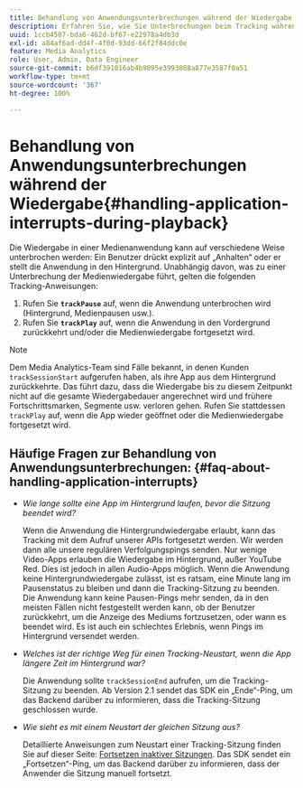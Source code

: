 ```yaml
---
title: Behandlung von Anwendungsunterbrechungen während der Wiedergabe
description: Erfahren Sie, wie Sie Unterbrechungen beim Tracking während der Medienwiedergabe behandeln können.
uuid: 1ccb4507-bda6-462d-bf67-e22978a4db3d
exl-id: a84af6ad-dd4f-4f0d-93dd-66f2f84ddc0e
feature: Media Analytics
role: User, Admin, Data Engineer
source-git-commit: b6df391016ab4b9095e3993808a877e3587f0a51
workflow-type: tm+mt
source-wordcount: '367'
ht-degree: 100%

---
```


# Behandlung von Anwendungsunterbrechungen während der Wiedergabe{#handling-application-interrupts-during-playback}

Die Wiedergabe in einer Medienanwendung kann auf verschiedene Weise unterbrochen werden: Ein Benutzer drückt explizit auf „Anhalten“ oder er stellt die Anwendung in den Hintergrund. Unabhängig davon, was zu einer Unterbrechung der Medienwiedergabe führt, gelten die folgenden Tracking-Anweisungen:

1. Rufen Sie **`trackPause`** auf, wenn die Anwendung unterbrochen wird (Hintergrund, Medienpausen usw.).
1. Rufen Sie **`trackPlay`** auf, wenn die Anwendung in den Vordergrund zurückkehrt und/oder die Medienwiedergabe fortgesetzt wird.

>[!NOTE]
>
>Dem Media Analytics-Team sind Fälle bekannt, in denen Kunden `trackSessionStart` aufgerufen haben, als ihre App aus dem Hintergrund zurückkehrte. Das führt dazu, dass die Wiedergabe bis zu diesem Zeitpunkt nicht auf die gesamte Wiedergabedauer angerechnet wird und frühere Fortschrittsmarken, Segmente usw. verloren gehen. Rufen Sie stattdessen `trackPlay` auf, wenn die App wieder geöffnet oder die Medienwiedergabe fortgesetzt wird.

## Häufige Fragen zur Behandlung von Anwendungsunterbrechungen: {#faq-about-handling-application-interrupts}

* _Wie lange sollte eine App im Hintergrund laufen, bevor die Sitzung beendet wird?_

   Wenn die Anwendung die Hintergrundwiedergabe erlaubt, kann das Tracking mit dem Aufruf unserer APIs fortgesetzt werden. Wir werden dann alle unsere regulären Verfolgungspings senden. Nur wenige Video-Apps erlauben die Wiedergabe im Hintergrund, außer YouTube Red. Dies ist jedoch in allen Audio-Apps möglich. Wenn die Anwendung keine Hintergrundwiedergabe zulässt, ist es ratsam, eine Minute lang im Pausenstatus zu bleiben und dann die Tracking-Sitzung zu beenden. Die Anwendung kann keine Pausen-Pings mehr senden, da in den meisten Fällen nicht festgestellt werden kann, ob der Benutzer zurückkehrt, um die Anzeige des Mediums fortzusetzen, oder wann es beendet wird. Es ist auch ein schlechtes Erlebnis, wenn Pings im Hintergrund versendet werden.

* _Welches ist der richtige Weg für einen Tracking-Neustart, wenn die App längere Zeit im Hintergrund war?_

   Die Anwendung sollte `trackSessionEnd` aufrufen, um die Tracking-Sitzung zu beenden. Ab Version 2.1 sendet das SDK ein „Ende“-Ping, um das Backend darüber zu informieren, dass die Tracking-Sitzung geschlossen wurde.

* _Wie sieht es mit einem Neustart der gleichen Sitzung aus?_

   Detaillierte Anweisungen zum Neustart einer Tracking-Sitzung finden Sie auf dieser Seite: [Fortsetzen inaktiver Sitzungen](/help/sdk-implement/cookbook/resuming-inactive.md). Das SDK sendet ein „Fortsetzen“-Ping, um das Backend darüber zu informieren, dass der Anwender die Sitzung manuell fortsetzt.
